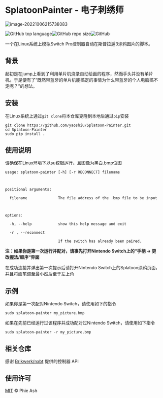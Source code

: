 # SplatoonPainter - 电子刺绣师

![image-20221006215738083](https://s2.loli.net/2022/10/06/YVWb4lqAmzvex5U.png)

![GitHub top language](https://img.shields.io/github/languages/top/yaoshiu/Splatoon-Painter)![GitHub repo size](https://img.shields.io/github/repo-size/yaoshiu/Splatoon-Painter?color=green)![GitHub](https://img.shields.io/github/license/yaoshiu/Splatoon-Painter)

一个在Linux系统上模拟Switch Pro控制器自动在斯普拉遁3涂鸦图片的脚本。

## 背景

起初是在jump上看到了利用单片机烧录自动绘画的程序，然而手头并没有单片机。于是便有了“既然带蓝牙的单片机能搞定的事情为什么带蓝牙的个人电脑搞不定呢？”的想法。

## 安装

在Linux系统上通过`git clone`将本仓库克隆到本地后通过`pip`安装

````
git clone https://github.com/yaoshiu/Splatoon-Painter.git
cd Splatoon-Painter
sudo pip install .
````

## 使用说明

请确保在Linux环境下以su权限运行，且图像为黑白.bmp位图

```
usage: splatoon-painter [-h] [-r RECONNECT] filename



positional arguments:

  filename              The file address of the .bmp file to be input



options:

  -h, --help            show this help message and exit

  -r , --reconnect 

                        If the switch has already been paired.
```

**注：如果你是第一次运行并配对，请事先打开Nintendo Switch上的“手柄 -> 更改握法/顺序“界面**

在成功连接并弹出第一次提示后请打开Nintendo Switch上的Splatoon涂鸦页面，并且将画笔调至最小然后至于左上角

## 示例

如果你是第一次配对Nintendo Switch，请使用如下的指令

```
sudo splatoon-painter my_picture.bmp
```

如果在先前已经运行过该程序并成功配对过Nintendo Switch，请使用如下指令

```
sudo splatoon-painter -r my_picture.bmp
```

## 相关仓库

感谢 [Brikwerk/nxbt](https://github.com/Brikwerk/nxbt) 提供的控制器 API

## 使用许可

[MIT](https://github.com/yaoshiu/Splatoon-Painter/blob/master/LICENSE) © Phie Ash
